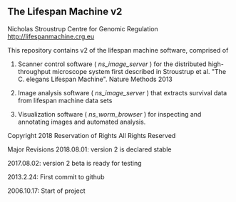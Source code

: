 ## The Lifespan Machine v2

Nicholas Stroustrup
Centre for Genomic Regulation
http://lifespanmachine.crg.eu

This repository contains v2 of the lifespan machine software, comprised of

1. Scanner control software ( *ns_image_server* ) for the distributed high-throughput microscope system first described in Stroustrup et al. "The C. elegans Lifespan Machine". Nature Methods 2013

2. Image analysis software ( *ns_image_server* ) that extracts survival data from lifespan machine data sets

3. Visualization software ( *ns_worm_browser* ) for inspecting and annotating images and automated analysis.

Copyright 2018
Reservation of Rights
All Rights Reserved

Major Revisions
2018.08.01: version 2 is declared stable

2017.08.02: version 2 beta is ready for testing

2013.2.24: First commit to github

2006.10.17: Start of project